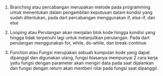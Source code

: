 1. Branching atau percabangan merupakan metode pada programming untuk menentukan dalam pengambilan keputusan dalam kondisi yang sudah ditentukan, pada dart percabangan menggunakan if, else-if, dan else

2. Looping atau Perulangan akan menjalan blok kode hingga kondisi yang hingga tidak terpenuhi lagi untuk melanjutkan perulangan. Pada dart perulangan menggunakan for, while, do-while, dan break-continue

3. Function atau Fungsi merupakan sebuah kumpulan kode yang dapat dipanggil dan digunakan ulang, fungsi biasanya mempunyai 2 cara kerja yaitu fungsi dengan parameter akan mengiri data pada saat dijalankan dan fungsi dengan return akan memberi nilai pada fungsi saat dipanggil.